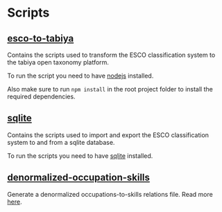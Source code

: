 # Scripts

## [esco-to-tabiya](esco-to-tabiya)

Contains the scripts used to transform the ESCO classification system to the tabiya open taxonomy platform.

To run the script you need to have [nodejs](https://nodejs.org/en/) installed.

Also make sure to run `npm install` in the root project folder to install the required dependencies.

## [sqlite](sqlite)

Contains the scripts used to import and export the ESCO classification system to and from a sqlite database.

To run the scripts you need to have [sqlite](https://www.sqlite.org/index.html) installed.

## [denormalized-occupation-skills](denormalized-occupation-skills)

Generate a denormalized occupations-to-skills relations file.
Read more [here](denormalized-occupation-skills).
